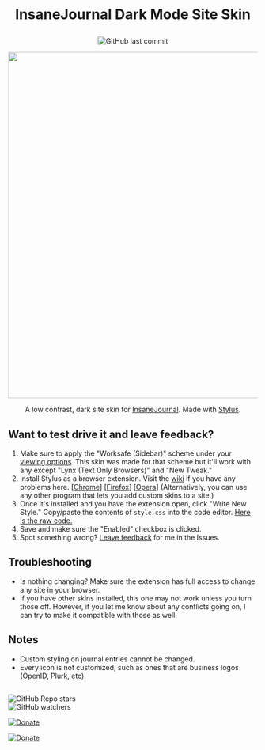 # <p align="center">InsaneJournal Dark Mode Site Skin</p>

<p align="center"><img alt="GitHub last commit" src="https://img.shields.io/github/last-commit/savwiley/IJ-darkmode?label=last%20update&style=flat-square"></p>

<p align="center"><img src="https://images.plurk.com/5ntSXhnswRxv2PfB2cbZKB.png" style="width: 700px"></p>

<p align="center">A low contrast, dark site skin for <a href="https://www.insanejournal.com/">InsaneJournal</a>. Made with <a href="https://github.com/openstyles/stylus">Stylus</a>.</p>

## Want to test drive it and leave feedback?

1. Make sure to apply the "Worksafe (Sidebar)" scheme under your [viewing options](https://www.insanejournal.com/manage/settings/). This skin was made for that scheme but it'll work with any except "Lynx (Text Only Browsers)" and "New Tweak."
2. Install Stylus as a browser extension. Visit the [wiki](https://github.com/openstyles/stylus/wiki) if you have any problems here. [[Chrome](https://chrome.google.com/webstore/detail/stylus/clngdbkpkpeebahjckkjfobafhncgmne)] [[Firefox](https://addons.mozilla.org/en-US/firefox/addon/styl-us/)] [[Opera](https://addons.opera.com/en/extensions/details/stylus/)] (Alternatively, you can use any other program that lets you add custom skins to a site.)
3. Once it's installed and you have the extension open, click "Write New Style." Copy/paste the contents of `style.css` into the code editor. [Here is the raw code.](https://raw.githubusercontent.com/savwiley/IJ-darkmode/main/style.css)
4. Save and make sure the "Enabled" checkbox is clicked.
5. Spot something wrong? [Leave feedback](https://github.com/savwiley/IJ-darkmode/issues) for me in the Issues.

## Troubleshooting

- Is nothing changing? Make sure the extension has full access to change any site in your browser.
- If you have other skins installed, this one may not work unless you turn those off. However, if you let me know about any conflicts going on, I can try to make it compatible with those as well.

## Notes

- Custom styling on journal entries cannot be changed.
- Every icon is not customized, such as ones that are business logos (OpenID, Plurk, etc).

##

<img alt="GitHub Repo stars" src="https://img.shields.io/github/stars/savwiley/IJ-darkmode?style=social"> <br /><img alt="GitHub watchers" src="https://img.shields.io/github/watchers/savwiley/IJ-darkmode?style=social"> 

<a href="https://killthecake.dreamwidth.org/"><img alt="Donate" src="https://img.shields.io/badge/Dreamwidth-KillTheCake-e02482?style=for-the-badge"></a>

<a href="https://ko-fi.com/linatrinch"><img alt="Donate" src="https://img.shields.io/badge/KoFi-Donate-FF5E5B?style=for-the-badge&logo=kofi"></a>
